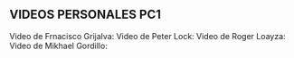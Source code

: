 ## VIDEOS PERSONALES PC1
Video de Frnacisco Grijalva: 
Video de Peter Lock:
Video de Roger Loayza:
Video de Mikhael Gordillo:

